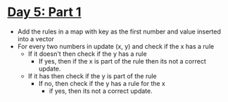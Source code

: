 # [Day 5: Part 1](https://adventofcode.com/2024/day/5)

- Add the rules in a map with key as the first number and value inserted into a vector
- For every two numbers in update (x, y) and check if the x has a rule
    - If it doesn't then check if the y has a rule
        - If yes, then if the x is part of the rule then its not a correct update.
    - If it has then check if the y is part of the rule
        - If no, then check if the y has a rule for the x
            - if yes, then its not a correct update.

	
